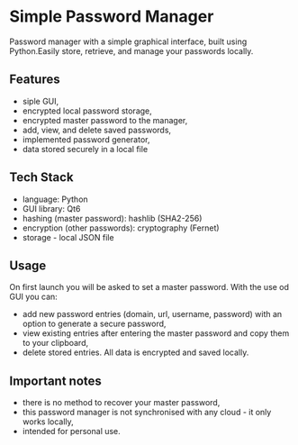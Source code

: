 # Simple Password Manager
Password manager with a simple graphical interface, built using Python.Easily store, retrieve, and manage your passwords locally.

## Features
- siple GUI,
- encrypted local password storage,
- encrypted master password to the manager,
- add, view, and delete saved passwords,
- implemented password generator,
- data stored securely in a local file

## Tech Stack
- language: Python
- GUI library: Qt6
- hashing (master password): hashlib (SHA2-256)
- encryption (other passwords): cryptography (Fernet)
- storage - local JSON file

## Usage
On first launch you will be asked to set a master password.
With the use od GUI you can:
- add new password entries (domain, url, username, password) with an option to generate a secure password,
- view existing entries after entering the master password and copy them to your clipboard,
- delete stored entries.
All data is encrypted and saved locally.

## Important notes
- there is no method to recover your master password,
- this password manager is not synchronised with any cloud - it only works locally,
- intended for personal use.